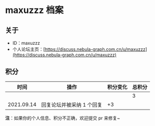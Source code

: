 # maxuzzz 档案

## 关于

- ID：maxuzzz
- 个人论坛主页：[https://discuss.nebula-graph.com.cn/u/maxuzzz](https://discuss.nebula-graph.com.cn/u/maxuzzz)

## 积分

| 时间 | 操作 | 积分变化 | 总积分  |
| --- | --- | --- | --- |
|  |  |  | 3 |
| 2021.09.14 | 回复论坛并被采纳 1 个回复 | +3 |  |

**注**：如果你的个人信息、积分不正确，欢迎提交 pr 来修复~